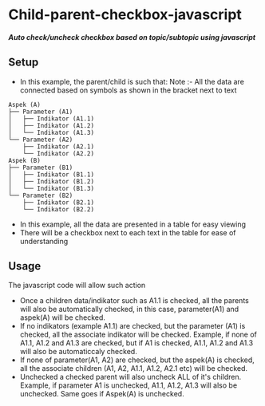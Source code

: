 # Child-parent-checkbox-javascript
##### _Auto check/uncheck checkbox based on topic/subtopic using javascript_

## Setup
- In this example, the parent/child is such that:
Note :- All the data are connected based on symbols as shown in the bracket next to text
```
Aspek (A)
├── Parameter (A1)
│   ├── Indikator (A1.1)
│   ├── Indikator (A1.2)
│   └── Indikator (A1.3)
└── Parameter (A2)
    ├── Indikator (A2.1)
    └── Indikator (A2.2)
Aspek (B)
├── Parameter (B1)
│   ├── Indikator (B1.1)
│   ├── Indikator (B1.2)
│   └── Indikator (B1.3)
└── Parameter (B2)
    ├── Indikator (B2.1)
    └── Indikator (B2.2)
```

- In this example, all the data are presented in a table for easy viewing
- There will be a checkbox next to each text in the table for ease of understanding

## Usage
The javascript code will allow such action

- Once a children data/indikator such as A1.1 is checked, all the parents will also be automatically checked, in this case, parameter(A1) and aspek(A) will be checked.
- If no indikators (example A1.1) are checked, but the parameter (A1) is checked, all the associate indikator will be checked. Example, if none of A1.1, A1.2 and A1.3 are checked, but if A1 is checked, A1.1, A1.2 and A1.3 will also be automaticcaly checked.
- If none of parameter(A1, A2) are checked, but the aspek(A) is checked, all the associate children (A1, A2, A1.1, A1.2, A2.1 etc) will be checked.
- Unchecked a checked parent will also uncheck ALL of it's children. Example, if parameter A1 is unchecked, A1.1, A1.2, A1.3 will also be unchecked. Same goes if Aspek(A) is unchecked.
